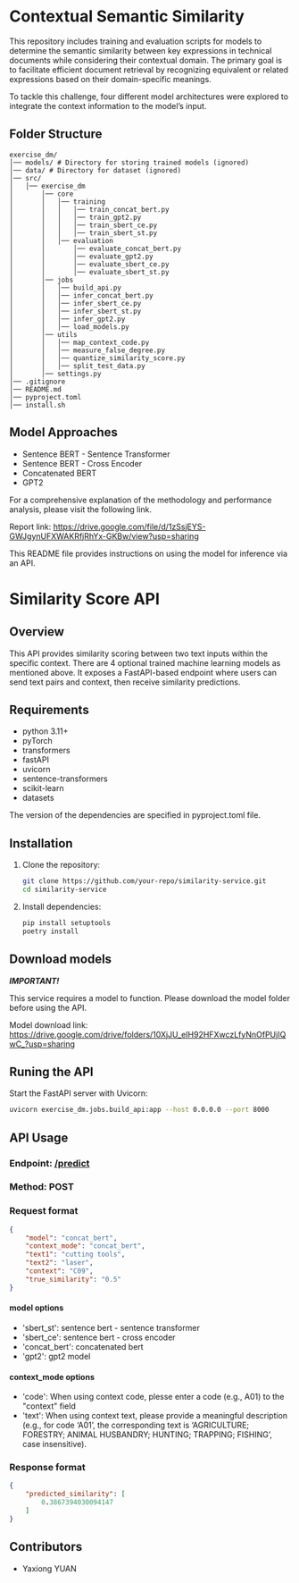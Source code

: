 # Contextual Semantic Similarity
This repository includes training and evaluation scripts for models to determine the semantic similarity between key expressions in technical documents while considering their contextual domain. The primary goal is to facilitate efficient document retrieval by recognizing equivalent or related expressions based on their domain-specific meanings.

To tackle this challenge, four different model architectures were explored to integrate the context information to the model’s input.

## Folder Structure
```
exercise_dm/
│── models/ # Directory for storing trained models (ignored)
│── data/ # Directory for dataset (ignored)
│── src/
│   │── exercise_dm
│       │── core
│       │   │── training
│       │   │   │── train_concat_bert.py
│       │   │   │── train_gpt2.py
│       │   │   │── train_sbert_ce.py
│       │   │   │── train_sbert_st.py
│       │   │── evaluation
│       │       │── evaluate_concat_bert.py
│       │       │── evaluate_gpt2.py
│       │       │── evaluate_sbert_ce.py
│       │       │── evaluate_sbert_st.py
│       │── jobs
│       │   │── build_api.py
│       │   │── infer_concat_bert.py
│       │   │── infer_sbert_ce.py
│       │   │── infer_sbert_st.py
│       │   │── infer_gpt2.py
│       │   │── load_models.py
│       │── utils
│       │   │── map_context_code.py
│       │   │── measure_false_degree.py
│       │   │── quantize_similarity_score.py
│       │   │── split_test_data.py
│       │── settings.py
│── .gitignore
│── README.md
│── pyproject.toml
│── install.sh
```

## Model Approaches
- Sentence BERT - Sentence Transformer
- Sentence BERT - Cross Encoder
- Concatenated BERT
- GPT2

For a comprehensive explanation of the methodology and performance analysis, please visit the following link.

Report link: https://drive.google.com/file/d/1zSsjEYS-GWJgynUFXWAKRfjRhYx-GKBw/view?usp=sharing

This README file provides instructions on using the model for inference via an API.

# Similarity Score API

## Overview
This API provides similarity scoring between two text inputs within the specific context. There are 4 optional trained machine learning models as mentioned above. It exposes a FastAPI-based endpoint where users can send text pairs and context, then receive similarity predictions.

## Requirements
- python 3.11+
- pyTorch
- transformers
- fastAPI
- uvicorn
- sentence-transformers
- scikit-learn
- datasets

The version of the dependencies are specified in pyproject.toml file.

## Installation
1. Clone the repository:
    ```bash
    git clone https://github.com/your-repo/similarity-service.git
    cd similarity-service
    ```
2. Install dependencies:
    ```bash
    pip install setuptools
    poetry install
    ```

## Download models

***IMPORTANT!*** 

This service requires a model to function. Please download the model folder before using the API.

Model download link: https://drive.google.com/drive/folders/10XjJU_eIH92HFXwczLfyNnOfPUjIQwC_?usp=sharing

## Runing the API
Start the FastAPI server with Uvicorn:
```bash
uvicorn exercise_dm.jobs.build_api:app --host 0.0.0.0 --port 8000
```

## API Usage
### Endpoint: [/predict](http://localhost:8000/predict)
### Method: POST
### Request format
```json
{
	"model": "concat_bert",
    "context_mode": "concat_bert",
    "text1": "cutting tools",
    "text2": "laser",
    "context": "C09",
    "true_similarity": "0.5"
}
```

#### model options
- 'sbert_st': sentence bert - sentence transformer
- 'sbert_ce': sentence bert - cross encoder
- 'concat_bert': concatenated bert
- 'gpt2': gpt2 model

#### context_mode options
- 'code': When using context code, plesse enter a code (e.g., A01) to the "context" field
- 'text': When using context text, please provide a meaningful description (e.g., for code ‘A01’, the corresponding text is ‘AGRICULTURE; FORESTRY; ANIMAL HUSBANDRY; HUNTING; TRAPPING; FISHING’, case insensitive).

### Response format
```json
{
    "predicted_similarity": [
        0.3867394030094147
    ]
}
```

## Contributors
- Yaxiong YUAN